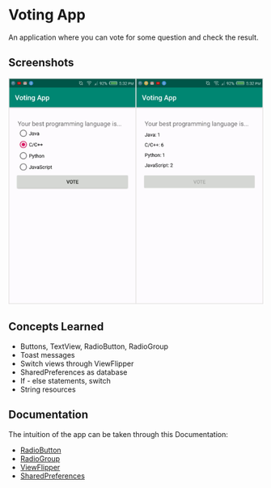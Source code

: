 # Voting App
An application where you can vote for some question and check the result.

## Screenshots

![one](screens/image.png)
## Concepts Learned
- Buttons, TextView, RadioButton, RadioGroup
- Toast messages
- Switch views through ViewFlipper
- SharedPreferences as database
- If - else statements, switch
- String resources

## Documentation
The intuition of the app can be taken through this Documentation:
- [RadioButton](https://developer.android.com/reference/android/widget/RadioButton)
- [RadioGroup](https://developer.android.com/reference/android/widget/RadioGroup)
- [ViewFlipper](https://developer.android.com/reference/android/widget/ViewFlipper)
- [SharedPreferences](https://developer.android.com/reference/android/content/SharedPreferences)
